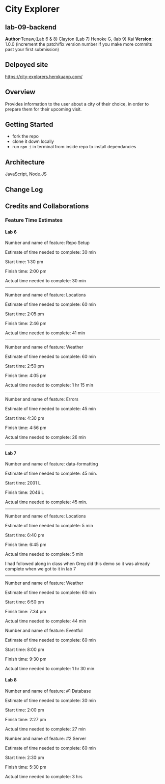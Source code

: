 
# City Explorer
## lab-09-backend

**Author**:Tenaw,(Lab 6 & 8) Clayton (Lab 7) Henoke G, (lab 9) Kai
**Version**: 1.0.0 (increment the patch/fix version number if you make more commits past your first submission)

## Delpoyed site
https://city-explorers.herokuapp.com/

## Overview
<!-- Provide a high level overview of what this application is and why you are building it, beyond the fact that it's an assignment for this class. (i.e. What's your problem domain?) -->
Provides information to the user about a city of their choice, in order to prepare them for their upcoming visit.

## Getting Started
<!-- What are the steps that a user must take in order to build this app on their own machine and get it running? -->
- fork the repo
- clone it down locally
- run `npm i` in terminal from inside repo to install dependancies

## Architecture
<!-- Provide a detailed description of the application design. What technologies (languages, libraries, etc) you're using, and any other relevant design information. -->
JavaScript, Node.JS

## Change Log
<!-- Use this area to document the iterative changes made to your application as each feature is successfully implemented. Use time stamps. Here's an examples:

01-01-2001 4:59pm - Application now has a fully-functional express server, with a GET route for the location resource. -->


## Credits and Collaborations
<!-- Give credit (and a link) to other people or resources that helped you build this application. -->

### Feature Time Estimates

#### Lab 6

Number and name of feature: Repo Setup

Estimate of time needed to complete: 30 min

Start time: 1:30 pm

Finish time: 2:00 pm

Actual time needed to complete: 30 min

---------------------------------------

Number and name of feature: Locations

Estimate of time needed to complete: 60 min

Start time: 2:05 pm

Finish time: 2:46 pm

Actual time needed to complete: 41 min

---------------------------------------

Number and name of feature: Weather

Estimate of time needed to complete: 60 min

Start time: 2:50 pm

Finish time: 4:05 pm

Actual time needed to complete: 1 hr 15 min

---------------------------------------

Number and name of feature: Errors

Estimate of time needed to complete: 45 min

Start time: 4:30 pm

Finish time: 4:56 pm

Actual time needed to complete: 26 min

*****************************************************************************
#### Lab 7

Number and name of feature: data-formatting

Estimate of time needed to complete: 45 min.

Start time: 2001 L

Finish time: 2046 L

Actual time needed to complete: 45 min.

*****************************************************************************

Number and name of feature: Locations

Estimate of time needed to complete: 5 min

Start time: 6:40 pm

Finish time: 6:45 pm

Actual time needed to complete: 5 min

I had followed along in class when Greg did this demo so it was already complete when we got to it in lab 7

*****************************************************************************

Number and name of feature: Weather

Estimate of time needed to complete: 60 min

Start time: 6:50 pm

Finish time: 7:34 pm

Actual time needed to complete: 44 min


Number and name of feature: Eventful

Estimate of time needed to complete: 60 min

Start time: 8:00 pm

Finish time: 9:30 pm

Actual time needed to complete: 1 hr 30 min


#### Lab 8

Number and name of feature: #1 Database

Estimate of time needed to complete: 30 min

Start time: 2:00 pm

Finish time: 2:27 pm

Actual time needed to complete: 27 min


Number and name of feature: #2 Server

Estimate of time needed to complete: 60 min

Start time: 2:30 pm

Finish time: 5:30 pm

Actual time needed to complete: 3 hrs
